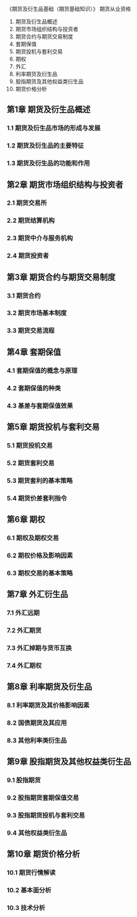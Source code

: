 《期货及衍生品基础（期货基础知识）》 期货从业资格
1. 期货及衍生品概述
2. 期货市场组织结构与投资者
3. 期货合约与期货交易制度
4. 套期保值
5. 期货投机与套利交易
6. 期权
7. 外汇
8. 利率期货及衍生品
9. 股指期货及其他权益类衍生品
10. 期货价格分析

## 第1章 期货及衍生品概述
### 1.1 期货及衍生品市场的形成与发展
### 1.2 期货及衍生品的主要特征
### 1.3 期货及衍生品的功能和作用
## 第2章 期货市场组织结构与投资者
### 2.1 期货交易所
### 2.2 期货结算机构
### 2.3 期货中介与服务机构
### 2.4 期货投资者
## 第3章 期货合约与期货交易制度
### 3.1 期货合约
### 3.2 期货市场基本制度
### 3.3 期货交易流程
## 第4章 套期保值
### 4.1 套期保值的概念与原理
### 4.2 套期保值的种类
### 4.3 基差与套期保值效果
## 第5章 期货投机与套利交易
### 5.1 期货投机交易
### 5.2 期货套利交易
### 5.3 期货套利的基本策略
### 5.4 期货价差套利指令
## 第6章 期权
### 6.1 期权及期权交易
### 6.2 期权价格及影响因素
### 6.3 期权交易的基本策略
## 第7章 外汇衍生品
### 7.1 外汇远期
### 7.2 外汇期货
### 7.3 外汇掉期与货币互换
### 7.4 外汇期权
## 第8章 利率期货及衍生品
### 8.1 利率期货及其价格影响因素
### 8.2 国债期货及其应用
### 8.3 其他利率类衍生品
## 第9章 股指期货及其他权益类衍生品
### 9.1 股指期货
### 9.2 股指期货套期保值交易
### 9.3 股指期货投机与套利交易
### 9.4 其他权益类衍生品
## 第10章 期货价格分析
### 10.1 期货行情解读
### 10.2 基本面分析
### 10.3 技术分析